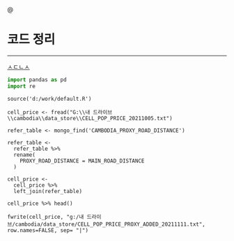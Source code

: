 @

# 코드 정리

---

[ㅅㄷㄴㅅ](https://github.com/hanjongseon/CAMBODIA/blob/main/CELL_PRICE_ADD_PROXY.R)



```python
import pandas as pd
import re


```



```
source('d:/work/default.R')

cell_price <- fread("G:\\내 드라이브\\cambodia\\data_store\\CELL_POP_PRICE_20211005.txt")

refer_table <- mongo_find('CAMBODIA_PROXY_ROAD_DISTANCE')

refer_table <- 
  refer_table %>% 
  rename(
    PROXY_ROAD_DISTANCE = MAIN_ROAD_DISTANCE
  )

cell_price <- 
  cell_price %>% 
  left_join(refer_table)

cell_price %>% head()

fwrite(cell_price, "g:/내 드라이브/cambodia/data_store/CELL_POP_PRICE_PROXY_ADDED_20211111.txt", row.names=FALSE, sep= "|")
```




